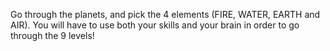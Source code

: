 Go through the planets, and pick the 4 elements (FIRE, WATER, EARTH and AIR). You will have to use both your skills and your brain in order to go through the 9 levels!